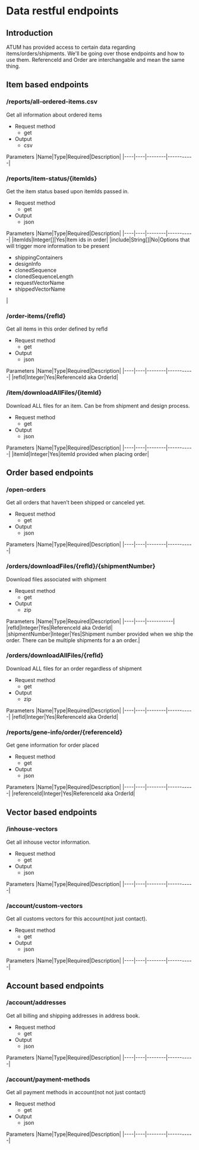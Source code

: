 # Data restful endpoints

## Introduction

ATUM has provided access to certain data regarding items/orders/shipments.  We'll be going over those endpoints and how to use them.  ReferenceId and Order are interchangable and mean the same thing.

## Item based endpoints

### /reports/all-ordered-items.csv
Get all information about ordered items

- Request method
  - get
- Output
  - csv

Parameters
|Name|Type|Required|Description|
|----|----|--------|-----------|

### /reports/item-status/{itemIds}
Get the item status based upon itemIds passed in.

- Request method
  - get
- Output
  - json

Parameters
|Name|Type|Required|Description|
|----|----|--------|-----------|
|itemIds|Integer[]|Yes|Item ids in order|
|include|String[]|No|Options that will trigger more information to be present</br><ul><li>shippingContainers</li><li>designInfo</li><li>clonedSequence</li><li>clonedSequenceLength</li><li>requestVectorName</li><li>shippedVectorName</li></ul>|


### /order-items/{refId}
Get all items in this order defined by refId

- Request method
  - get
- Output
  - json

Parameters
|Name|Type|Required|Description|
|----|----|--------|-----------|
|refId|Integer|Yes|ReferenceId aka OrderId|

### /item/downloadAllFiles/{itemId}
Download ALL files for an item.  Can be from shipment and design process.

- Request method
  - get
- Output
  - json

Parameters
|Name|Type|Required|Description|
|----|----|--------|-----------|
|itemId|Integer|Yes|itemId provided when placing order|

## Order based endpoints

### /open-orders
Get all orders that haven’t been shipped or canceled yet.

- Request method
  - get
- Output
  - json

Parameters
|Name|Type|Required|Description|
|----|----|--------|-----------|

### /orders/downloadFiles/{refId}/{shipmentNumber}
Download files associated with shipment

- Request method
  - get
- Output
  - zip

Parameters
|Name|Type|Required|Description|
|----|----|-----------|
|refId|Integer|Yes|ReferenceId aka OrderId|
|shipmentNumber|Integer|Yes|Shipment number provided when we ship the order.  There can be multiple shipments for a an order.|

### /orders/downloadAllFiles/{refId}
Download ALL files for an order regardless of shipment

- Request method
  - get
- Output
  - zip

Parameters
|Name|Type|Required|Description|
|----|----|--------|-----------|
|refId|Integer|Yes|ReferenceId aka OrderId|

### /reports/gene-info/order/{referenceId}
Get gene information for order placed

- Request method
  - get
- Output
  - json

Parameters
|Name|Type|Required|Description|
|----|----|--------|-----------|
|referenceId|Integer|Yes|ReferenceId aka OrderId|


## Vector based endpoints

### /inhouse-vectors
Get all inhouse vector information.

- Request method
  - get
- Output
  - json

Parameters
|Name|Type|Required|Description|
|----|----|--------|-----------|

### /account/custom-vectors
Get all customs vectors for this account(not just contact).

- Request method
  - get
- Output
  - json

Parameters
|Name|Type|Required|Description|
|----|----|--------|-----------|

## Account based endpoints

### /account/addresses
Get all billing and shipping addresses in address book.

- Request method
  - get
- Output
  - json

Parameters
|Name|Type|Required|Description|
|----|----|--------|-----------|

### /account/payment-methods
Get all payment methods in account(not not just contact)

- Request method
  - get
- Output
  - json

Parameters
|Name|Type|Required|Description|
|----|----|--------|-----------|
